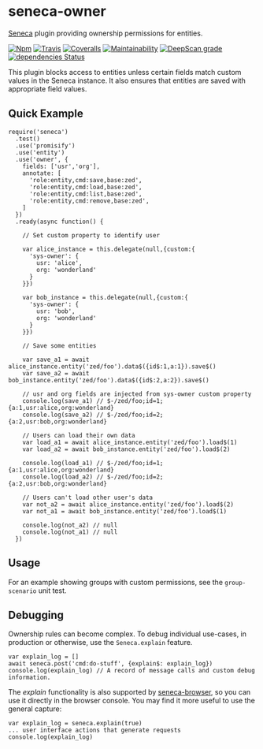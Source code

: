 # seneca-owner
[Seneca](http://senecajs.org) plugin providing ownership permissions for entities.

[![Npm][BadgeNpm]][Npm]
[![Travis][BadgeTravis]][Travis]
[![Coveralls][BadgeCoveralls]][Coveralls]
[![Maintainability](https://api.codeclimate.com/v1/badges/4db939a7299d629c974b/maintainability)](https://codeclimate.com/github/voxgig/seneca-owner/maintainability)
[![DeepScan grade](https://deepscan.io/api/teams/5016/projects/12956/branches/208825/badge/grade.svg)](https://deepscan.io/dashboard#view=project&tid=5016&pid=12956&bid=208825)
[![dependencies Status](https://david-dm.org/voxgig/seneca-owner/status.svg)](https://david-dm.org/voxgig/seneca-owner)


This plugin blocks access to entities unless certain fields match
custom values in the Seneca instance. It also ensures that entities
are saved with appropriate field values.


## Quick Example

```
require('seneca')
  .test()
  .use('promisify')
  .use('entity')
  .use('owner', {
    fields: ['usr','org'],
    annotate: [
      'role:entity,cmd:save,base:zed',
      'role:entity,cmd:load,base:zed',
      'role:entity,cmd:list,base:zed',
      'role:entity,cmd:remove,base:zed',
    ]
  })
  .ready(async function() {

    // Set custom property to identify user
    
    var alice_instance = this.delegate(null,{custom:{
      'sys-owner': {
        usr: 'alice',
        org: 'wonderland'
      }
    }})

    var bob_instance = this.delegate(null,{custom:{
      'sys-owner': {
        usr: 'bob',
        org: 'wonderland'
      }
    }})

    // Save some entities
    
    var save_a1 = await alice_instance.entity('zed/foo').data$({id$:1,a:1}).save$()
    var save_a2 = await bob_instance.entity('zed/foo').data$({id$:2,a:2}).save$()

    // usr and org fields are injected from sys-owner custom property
    console.log(save_a1) // $-/zed/foo;id=1;{a:1,usr:alice,org:wonderland}
    console.log(save_a2) // $-/zed/foo;id=2;{a:2,usr:bob,org:wonderland}

    // Users can load their own data
    var load_a1 = await alice_instance.entity('zed/foo').load$(1)
    var load_a2 = await bob_instance.entity('zed/foo').load$(2)

    console.log(load_a1) // $-/zed/foo;id=1;{a:1,usr:alice,org:wonderland}
    console.log(load_a2) // $-/zed/foo;id=2;{a:2,usr:bob,org:wonderland}

    // Users can't load other user's data
    var not_a2 = await alice_instance.entity('zed/foo').load$(2)
    var not_a1 = await bob_instance.entity('zed/foo').load$(1)

    console.log(not_a2) // null
    console.log(not_a1) // null
  })
```

## Usage

For an example showing groups with custom permissions, see the
`group-scenario` unit test.


## Debugging

Ownership rules can become complex. To debug individual use-cases, in production or otherwise, use the `Seneca.explain` feature.

```
var explain_log = []
await seneca.post('cmd:do-stuff', {explain$: explain_log})
console.log(explain_log) // A record of message calls and custom debug information.
```

The _explain_ functionality is also supported by [seneca-browser](github.com/voxgig/seneca-browser), so you can use it directly in the browser console. You may find it more useful to use the general capture: 

```
var explain_log = seneca.explain(true)
... user interface actions that generate requests
console.log(explain_log)
```


[BadgeCoveralls]: https://coveralls.io/repos/voxgig/seneca-owner/badge.svg?branch=master&service=github
[BadgeNpm]: https://badge.fury.io/js/seneca-owner.svg
[BadgeTravis]: https://travis-ci.org/voxgig/seneca-owner.svg?branch=master
[Coveralls]: https://coveralls.io/github/voxgig/seneca-owner?branch=master
[Npm]: https://www.npmjs.com/package/seneca-owner
[Travis]: https://travis-ci.org/voxgig/seneca-owner?branch=master
